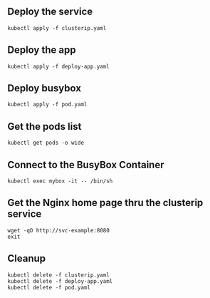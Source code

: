 ## Deploy the service
    kubectl apply -f clusterip.yaml

## Deploy the app
    kubectl apply -f deploy-app.yaml

## Deploy busybox
    kubectl apply -f pod.yaml

## Get the pods list
    kubectl get pods -o wide

## Connect to the BusyBox Container
    kubectl exec mybox -it -- /bin/sh

## Get the Nginx home page thru the clusterip service
    wget -qO http://svc-example:8080
    exit


## Cleanup
    kubectl delete -f clusterip.yaml
    kubectl delete -f deploy-app.yaml
    kubectl delete -f pod.yaml